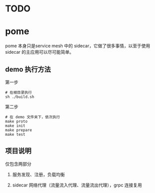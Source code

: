 # TODO
# pome 

pome 本身只是service mesh 中的 sidecar，它做了很多事情，以至于使用 sidecar 的主应用可以尽可能简单。

## demo 执行方法

第一步

```shell script
# 在根目录执行
sh ./build.sh
```

第二步

```shell script
# 在 demo 文件夹下，依次执行
make proto
make init
make prepare
make test
```

## 项目说明

仅包含两部分

1. 服务发现、注册，负载均衡

2. sidecar 网络代理（流量流入代理、流量流出代理），grpc 连接复用

